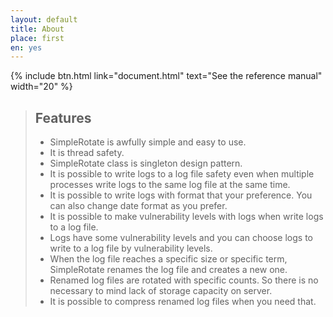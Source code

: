```yaml
---
layout: default
title: About
place: first
en: yes
---
```


{% include btn.html link="document.html" text="See the reference manual" width="20" %}

> ## Features
> * SimpleRotate is awfully simple and easy to use.
> * It is thread safety.
> * SimpleRotate class is singleton design pattern.
> * It is possible to write logs to a log file safety even when multiple processes write logs to the same log file at the same time.
> * It is possible to write logs with format that your preference. You can also change date format as you prefer.
> * It is possible to make vulnerability levels with logs when write logs to a log file.
> * Logs have some vulnerability levels and you can choose logs to write to a log file by vulnerability levels. 
> * When the log file reaches a specific size or specific term, SimpleRotate renames the log file and creates a new one.
> * Renamed log files are rotated with specific counts. So there is no necessary to mind lack of storage capacity on server.
> * It is possible to compress renamed log files when you need that.
